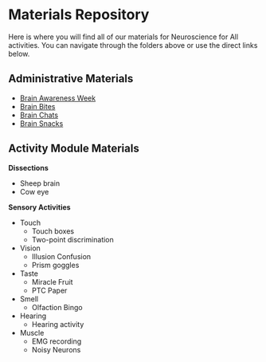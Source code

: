 # Materials Repository

Here is where you will find all of our materials for Neuroscience for All activities. You can navigate through the folders above or use the direct links below.

## Administrative Materials
* [Brain Awareness Week](Admin_materials/Brain_Awareness_Week/README.md)
* [Brain Bites](Admin_materials/Brain_Bites/README.md)
* [Brain Chats](Admin_materials/Brain_Chats/README.md)
* [Brain Snacks](Admin_materials/Brain_Snacks/README.md)

## Activity Module Materials

**Dissections**
* Sheep brain
* Cow eye

**Sensory Activities**
* Touch
   * Touch boxes
   * Two-point discrimination
* Vision
   * Illusion Confusion
   * Prism goggles
* Taste
   * Miracle Fruit
   * PTC Paper
* Smell
   * Olfaction Bingo
* Hearing
   * Hearing activity
* Muscle
   * EMG recording
   * Noisy Neurons
